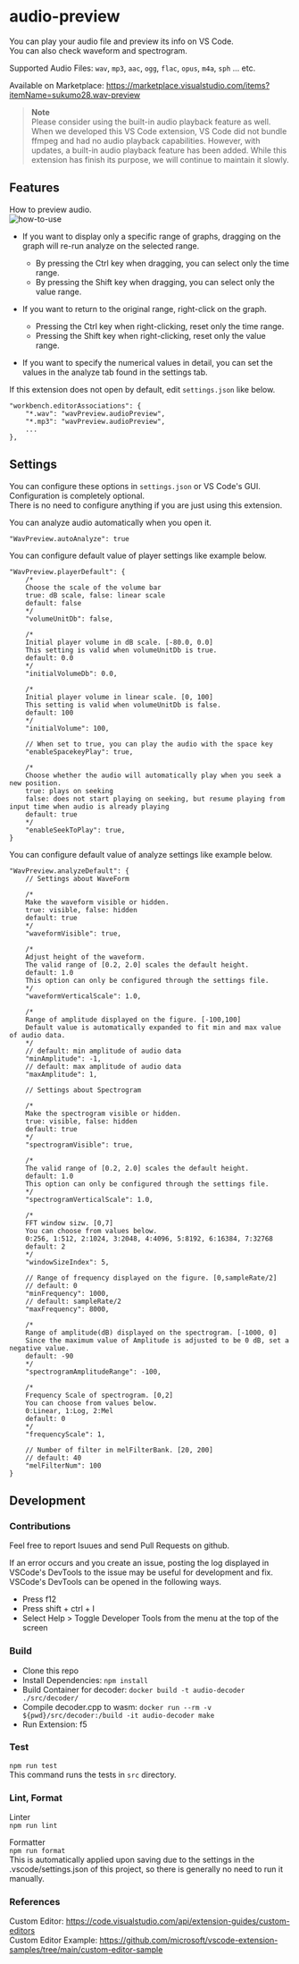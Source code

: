 # audio-preview

You can play your audio file and preview its info on VS Code.  
You can also check waveform and spectrogram.

Supported Audio Files: `wav`, `mp3`, `aac`, `ogg`, `flac`, `opus`, `m4a`, `sph` ... etc.

Available on Marketplace: https://marketplace.visualstudio.com/items?itemName=sukumo28.wav-preview

> **Note**  
> Please consider using the built-in audio playback feature as well.
> When we developed this VS Code extension, VS Code did not bundle ffmpeg and had no audio playback capabilities.
> However, with updates, a built-in audio playback feature has been added.
> While this extension has finish its purpose, we will continue to maintain it slowly.

## Features

How to preview audio.  
![how-to-use](https://github.com/sukumo28/vscode-audio-preview/blob/main/images/how-to-use.gif?raw=true)

- If you want to display only a specific range of graphs, dragging on the graph will re-run analyze on the selected range.

  - By pressing the Ctrl key when dragging, you can select only the time range.
  - By pressing the Shift key when dragging, you can select only the value range.

- If you want to return to the original range, right-click on the graph.

  - Pressing the Ctrl key when right-clicking, reset only the time range.
  - Pressing the Shift key when right-clicking, reset only the value range.

- If you want to specify the numerical values in detail, you can set the values in the analyze tab found in the settings tab.

If this extension does not open by default, edit `settings.json` like below.

```jsonc
"workbench.editorAssociations": {
    "*.wav": "wavPreview.audioPreview",
    "*.mp3": "wavPreview.audioPreview",
    ...
},
```

## Settings

You can configure these options in `settings.json` or VS Code's GUI.  
Configuration is completely optional.  
There is no need to configure anything if you are just using this extension.

You can analyze audio automatically when you open it.

```jsonc
"WavPreview.autoAnalyze": true
```

You can configure default value of player settings like example below.

```jsonc
"WavPreview.playerDefault": {
    /*
    Choose the scale of the volume bar
    true: dB scale, false: linear scale
    default: false
    */
    "volumeUnitDb": false,

    /*
    Initial player volume in dB scale. [-80.0, 0.0]
    This setting is valid when volumeUnitDb is true.
    default: 0.0
    */
    "initialVolumeDb": 0.0,

    /*
    Initial player volume in linear scale. [0, 100]
    This setting is valid when volumeUnitDb is false.
    default: 100
    */
    "initialVolume": 100,

    // When set to true, you can play the audio with the space key
    "enableSpacekeyPlay": true,

    /*
    Choose whether the audio will automatically play when you seek a new position.
    true: plays on seeking
    false: does not start playing on seeking, but resume playing from input time when audio is already playing
    default: true
    */
    "enableSeekToPlay": true,
}
```

You can configure default value of analyze settings like example below.

```jsonc
"WavPreview.analyzeDefault": {
    // Settings about WaveForm

    /*
    Make the waveform visible or hidden.
    true: visible, false: hidden
    default: true
    */
    "waveformVisible": true,

    /*
    Adjust height of the waveform.
    The valid range of [0.2, 2.0] scales the default height.
    default: 1.0
    This option can only be configured through the settings file.
    */
    "waveformVerticalScale": 1.0,

    /*
    Range of amplitude displayed on the figure. [-100,100]
    Default value is automatically expanded to fit min and max value of audio data.
    */
    // default: min amplitude of audio data
    "minAmplitude": -1,
    // default: max amplitude of audio data
    "maxAmplitude": 1,

    // Settings about Spectrogram

    /*
    Make the spectrogram visible or hidden.
    true: visible, false: hidden
    default: true
    */
    "spectrogramVisible": true,

    /*
    The valid range of [0.2, 2.0] scales the default height.
    default: 1.0
    This option can only be configured through the settings file.
    */
    "spectrogramVerticalScale": 1.0,

    /*
    FFT window sizw. [0,7]
    You can choose from values below.
    0:256, 1:512, 2:1024, 3:2048, 4:4096, 5:8192, 6:16384, 7:32768
    default: 2
    */
    "windowSizeIndex": 5,

    // Range of frequency displayed on the figure. [0,sampleRate/2]
    // default: 0
    "minFrequency": 1000,
    // default: sampleRate/2
    "maxFrequency": 8000,

    /*
    Range of amplitude(dB) displayed on the spectrogram. [-1000, 0]
    Since the maximum value of Amplitude is adjusted to be 0 dB, set a negative value.
    default: -90
    */
    "spectrogramAmplitudeRange": -100,

    /*
    Frequency Scale of spectrogram. [0,2]
    You can choose from values below.
    0:Linear, 1:Log, 2:Mel
    default: 0
    */
    "frequencyScale": 1,

    // Number of filter in melFilterBank. [20, 200]
    // default: 40
    "melFilterNum": 100
}
```

## Development

### Contributions

Feel free to report Isuues and send Pull Requests on github.

If an error occurs and you create an issue, posting the log displayed in VSCode's DevTools to the issue may be useful for development and fix.  
VSCode's DevTools can be opened in the following ways.

- Press f12
- Press shift + ctrl + I
- Select Help > Toggle Developer Tools from the menu at the top of the screen

### Build

- Clone this repo
- Install Dependencies: `npm install`
- Build Container for decoder: `docker build -t audio-decoder ./src/decoder/`
- Compile decoder.cpp to wasm: `docker run --rm -v ${pwd}/src/decoder:/build -it audio-decoder make`
- Run Extension: f5

### Test

`npm run test`  
This command runs the tests in `src` directory.

### Lint, Format

Linter  
`npm run lint`

Formatter  
`npm run format`  
This is automatically applied upon saving due to the settings in the .vscode/settings.json of this project, so there is generally no need to run it manually.

### References

Custom Editor: https://code.visualstudio.com/api/extension-guides/custom-editors  
Custom Editor Example: https://github.com/microsoft/vscode-extension-samples/tree/main/custom-editor-sample

